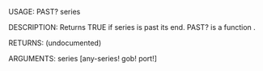 USAGE:
     PAST? series 

DESCRIPTION:
     Returns TRUE if series is past its end.
     PAST? is a function .

RETURNS:
    (undocumented)

ARGUMENTS:
    series [any-series! gob! port!]
